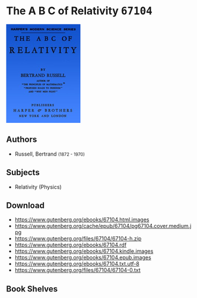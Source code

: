 # The A B C of Relativity <kbd>67104</kbd>

![](./cover.medium.jpg "")

## Authors


 - Russell, Bertrand <small>(1872 - 1970)</small>

## Subjects


 - Relativity (Physics)

## Download


 - https://www.gutenberg.org/ebooks/67104.html.images
 - https://www.gutenberg.org/cache/epub/67104/pg67104.cover.medium.jpg
 - https://www.gutenberg.org/files/67104/67104-h.zip
 - https://www.gutenberg.org/ebooks/67104.rdf
 - https://www.gutenberg.org/ebooks/67104.kindle.images
 - https://www.gutenberg.org/ebooks/67104.epub.images
 - https://www.gutenberg.org/ebooks/67104.txt.utf-8
 - https://www.gutenberg.org/files/67104/67104-0.txt

## Book Shelves


